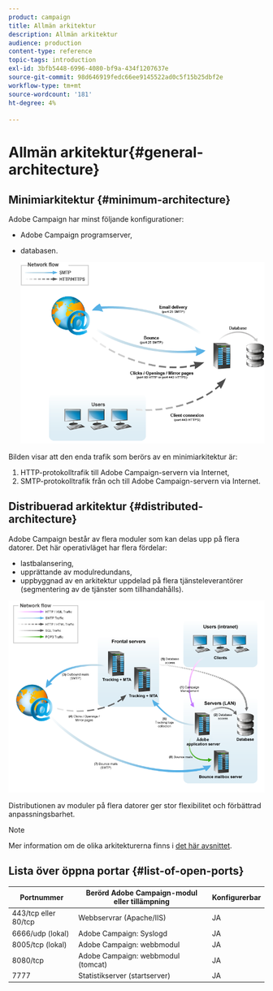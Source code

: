 ```yaml
---
product: campaign
title: Allmän arkitektur
description: Allmän arkitektur
audience: production
content-type: reference
topic-tags: introduction
exl-id: 3bfb5448-6996-4080-bf9a-434f1207637e
source-git-commit: 98d646919fedc66ee9145522ad0c5f15b25dbf2e
workflow-type: tm+mt
source-wordcount: '181'
ht-degree: 4%

---
```


# Allmän arkitektur{#general-architecture}

## Minimiarkitektur {#minimum-architecture}

Adobe Campaign har minst följande konfigurationer:

* Adobe Campaign programserver,
* databasen.

   ![](assets/formation_exploitation.png)

Bilden visar att den enda trafik som berörs av en minimiarkitektur är:

1. HTTP-protokolltrafik till Adobe Campaign-servern via Internet,
1. SMTP-protokolltrafik från och till Adobe Campaign-servern via Internet.

## Distribuerad arkitektur {#distributed-architecture}

Adobe Campaign består av flera moduler som kan delas upp på flera datorer. Det här operativläget har flera fördelar:

* lastbalansering,
* upprättande av modulredundans,
* uppbyggnad av en arkitektur uppdelad på flera tjänsteleverantörer (segmentering av de tjänster som tillhandahålls).

![](assets/architecturerepartie.png)

Distributionen av moduler på flera datorer ger stor flexibilitet och förbättrad anpassningsbarhet.

>[!NOTE]
>
>Mer information om de olika arkitekturerna finns i [det här avsnittet](../../installation/using/general-architecture.md).

## Lista över öppna portar {#list-of-open-ports}

| Portnummer | Berörd Adobe Campaign-modul eller tillämpning | Konfigurerbar |
|---|---|---|
| 443/tcp eller 80/tcp | Webbservrar (Apache/IIS) | JA |
| 6666/udp (lokal) | Adobe Campaign: Syslogd | JA |
| 8005/tcp (lokal) | Adobe Campaign: webbmodul | JA |
| 8080/tcp | Adobe Campaign: webbmodul (tomcat) | JA |
| 7777 | Statistikserver (startserver) | JA |
